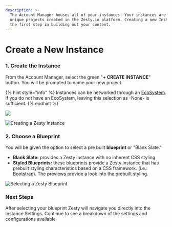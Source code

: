 ```yaml
---
description: >-
  The Account Manager houses all of your instances. Your instances are your
  unique projects created in the Zesty.io platform. Creating a new Instance is
  the first step in building out your content.
---
```


# Create a New Instance

### 1. Create the Instance

From the Account Manager, select the green  "**+ CREATE INSTANCE**" button. You will be prompted to name your new project. 

{% hint style="info" %}
Instances can be networked through an [EcoSystem](../services/ecosystems.md#zesty-io-ecosystems). If you do not have an EcoSystem, leaving this selection as -None- is sufficient.
{% endhint %}

![](../.gitbook/assets/create_instance.png)

![Creating a Zesty Instance](../.gitbook/assets/instance_build.gif)

### 2. Choose a Blueprint

You will be given the option to select a pre built **blueprint** or "Blank Slate."

* **Blank Slate:** provides a Zesty instance with no inherent CSS styling
* **Styled Blueprints:** these blueprints provide a Zesty instance that has prebuilt styling characteristics based on a CSS framework. \(i.e.: Bootstrap\). The previews provide a look into the prebuilt styling.

![Selecting a Zesty Blueprint](../.gitbook/assets/environment.gif)

### Next Steps

After selecting your blueprint Zesty will navigate you directly into the Instance Settings. Continue to see a breakdown of the settings and configurations available

